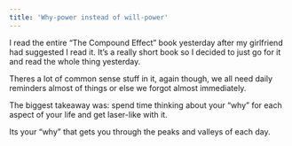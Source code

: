 ```yaml
---
title: 'Why-power instead of will-power'
---
```


I read the entire “The Compound Effect” book yesterday after my girlfriend had suggested I read it. It’s a really short book so I decided to just go for it and read the whole thing yesterday. 

Theres a lot of common sense stuff in it, again though, we all need daily reminders almost of things or else we forgot almost immediately.

The biggest takeaway was: spend time thinking about your “why” for each aspect of your life and get laser-like with it. 

Its your “why” that gets you through the peaks and valleys of each day.

